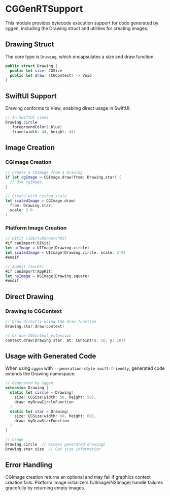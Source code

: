 # CGGenRTSupport

This module provides bytecode execution support for code generated by cggen, including the Drawing struct and utilities for creating images.

## Drawing Struct

The core type is `Drawing`, which encapsulates a size and draw function:

```swift
public struct Drawing {
  public let size: CGSize
  public let draw: (CGContext) -> Void
}
```

## SwiftUI Support

Drawing conforms to View, enabling direct usage in SwiftUI:

```swift
// In SwiftUI views
Drawing.circle
  .foregroundColor(.blue)
  .frame(width: 44, height: 44)
```

## Image Creation

### CGImage Creation

```swift
// Create a CGImage from a Drawing
if let cgImage = CGImage.draw(from: Drawing.star) {
  // Use cgImage...
}

// Create with custom scale
let scaledImage = CGImage.draw(
  from: Drawing.star,
  scale: 2.0
)
```

### Platform Image Creation

```swift
// UIKit (iOS/tvOS/watchOS)
#if canImport(UIKit)
let uiImage = UIImage(Drawing.circle)
let scaledImage = UIImage(Drawing.circle, scale: 3.0)
#endif

// AppKit (macOS)
#if canImport(AppKit)
let nsImage = NSImage(Drawing.square)
#endif
```

## Direct Drawing

### Drawing to CGContext

```swift
// Draw directly using the draw function
Drawing.star.draw(context)

// Or use CGContext extension
context.draw(Drawing.star, at: CGPoint(x: 10, y: 10))
```

## Usage with Generated Code

When using `cggen` with `--generation-style swift-friendly`, generated code extends the Drawing namespace:

```swift
// Generated by cggen
extension Drawing {
  static let circle = Drawing(
    size: CGSize(width: 50, height: 50),
    draw: myDrawCircleFunction
  )
  static let star = Drawing(
    size: CGSize(width: 60, height: 60),
    draw: myDrawStarFunction
  )
}

// Usage
Drawing.circle  // Access generated drawings
Drawing.star.size  // Get size information
```

## Error Handling

CGImage creation returns an optional and may fail if graphics context creation fails. Platform image initializers (UIImage/NSImage) handle failures gracefully by returning empty images.
